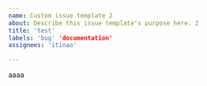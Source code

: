 ```yaml
---
name: Custom issue template 2
about: Describe this issue template's purpose here. 2
title: 'test'
labels: 'bug' 'documentation'
assignees: 'itinao'

---
```



aaaa
